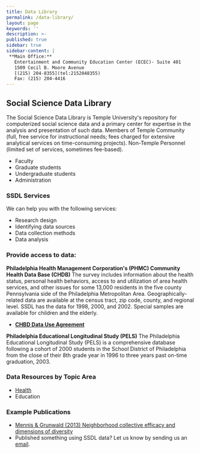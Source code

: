 ```yaml
---
title: Data Library
permalink: /data-library/
layout: page
keywords: ''
description: >-
published: true
sidebar: true
sidebar-content: |
 **Main Office:**   
   Entertainment and Community Education Center (ECEC)- Suite 401   
   1509 Cecil B. Moore Avenue   
   [(215) 204-8355](tel:2152048355)       
   Fax: (215) 204-4416    
---
```

## Social Science Data Library
The Social Science Data Library is Temple University's repository for computerized social science data and a primary center for expertise in the analysis and presentation of such data. Members of Temple Community (full, free service for instructional needs; fees charged for extensive analytical services on time-consuming projects). Non-Temple Personnel (limited set of services, sometimes fee-based).
- Faculty<br>
- Graduate students<br>
- Undergraduate students<br>
- Administration<br>

### SSDL Services
We can help you with the following services:
- Research design<br>
- Identifying data sources<br>
- Data collection methods<br>
- Data analysis<br>
 
### Provide access to data:
**Philadelphia Health Management Corporation's (PHMC) Community Health Data Base (CHDB)**
The survey includes information about the health status, personal health behaviors, access to and utilization of area health services, and other issues for some 13,000 residents in the five county Pennsylvania side of the Philadelphia Metropolitan Area. Geographically-related data are available at the census tract, zip code, county, and regional level. SSDL has the data for 1998, 2000, and 2002. Special samples are available for children and the elderly.
- [**CHBD Data Use Agreement**](https://liberalarts.temple.edu/sites/liberalarts/files/CHDBUseAgreement%20%281%29.pdf)

**Philadelphia Educational Longitudinal Study (PELS)**
The Philadelphia Educational Longitudinal Study (PELS) is a comprehensive database following a cohort of 2000 students in the School District of Philadelphia from the close of their 8th grade year in 1996 to three years past on-time graduation, 2003.

### Data Resources by Topic Area
- [Health](https://liberalarts.temple.edu/sites/liberalarts/files/Temple%20SSDL%20-%20Health%20Data%20Resources.pdf)
- Education 

### Example Publications
- [Mennis & Grunwald (2013) Neighborhood collective efficacy and dimensions of diversity](https://liberalarts.temple.edu/sites/liberalarts/files/Mennis%20%26%20Grunwald%20%282013%29%20Neighborhood%20collective%20efficacy%20and%20dimensions%20of%20diversity.pdf)
- Published something using SSDL data? Let us know by sending us an [email](mailto:ssdl@temple.edu).
